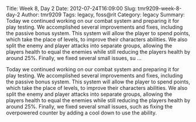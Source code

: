 Title: Week 8, Day 2
Date: 2012-07-24T16:09:00
Slug: tmr9209-week-8-day-2
Author: tmr9209
Tags: legacy, foss@rit
Category: legacy
Summary: Today we continued working on our combat system and preparing it for play testing. We accomplished several improvements and fixes, including the passive bonus system. This system will allow the player to spend points, which take the place of levels, to improve their characters abilities. We also split the enemy and player attacks into separate groups, allowing the players health to equal the enemies while still reducing the players health by around 25%. Finally, we fixed several small issues, su ... 

Today we continued working on our combat system and preparing it for play
testing. We accomplished several improvements and fixes, including the passive
bonus system. This system will allow the player to spend points, which take
the place of levels, to improve their characters abilities. We also split the
enemy and player attacks into separate groups, allowing the players health to
equal the enemies while still reducing the players health by around 25%.
Finally, we fixed several small issues, such as fixing the overpowered counter
by adding a cool down to use the ability.

